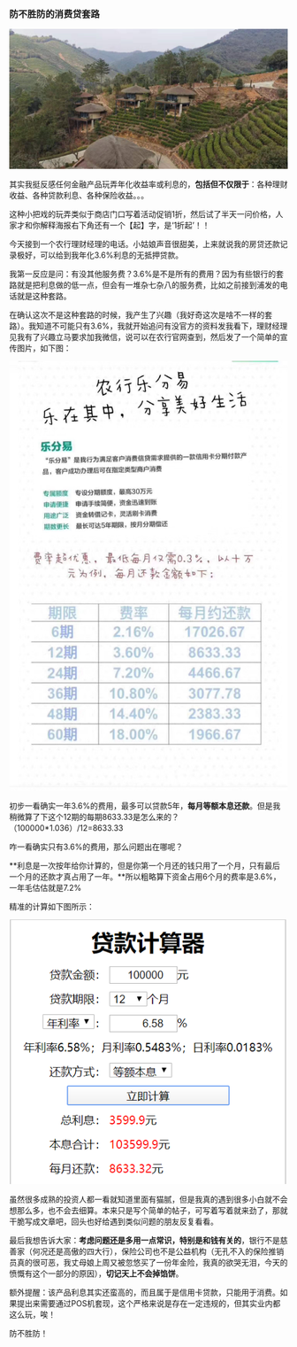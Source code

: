 ### 防不胜防的消费贷套路

![封面](../img/consumer-loan-1.jpg)

其实我挺反感任何金融产品玩弄年化收益率或利息的，**包括但不仅限于**：各种理财收益、各种贷款利息、各种保险收益。。。

这种小把戏的玩弄类似于商店门口写着活动促销1折，然后试了半天一问价格，人家才和你解释海报右下角还有一个【起】字，是‘1折起’！！

今天接到一个农行理财经理的电话。小姑娘声音很甜美，上来就说我的房贷还款记录极好，可以给到我年化3.6%利息的无抵押贷款。

我第一反应是问：有没其他服务费？3.6%是不是所有的费用？因为有些银行的套路就是把利息做的低一点，但会有一堆杂七杂八的服务费，比如之前接到浦发的电话就是这种套路。

在确认这次不是这种套路的时候，我产生了兴趣（我好奇这次是啥不一样的套路）。我知道不可能只有3.6%，我就开始追问有没官方的资料发我看下，理财经理见我有了兴趣立马要求加我微信，说可以在农行官网查到，然后发了一个简单的宣传图片，如下图：

![产品](../img/consumer-loan-2.jpg)

初步一看确实一年3.6%的费用，最多可以贷款5年，**每月等额本息还款**。但是我稍微算了下这个12期的每期8633.33是怎么来的？（100000*1.036）/12=8633.33

咋一看确实只有3.6%的费用，那么问题出在哪呢？

**利息是一次按年给你计算的，但是你第一个月还的钱只用了一个月，只有最后一个月的还款才真占用了一年。**所以粗略算下资金占用6个月的费率是3.6%，一年毛估估就是7.2%

精准的计算如下图所示：

![公式](../img/consumer-loan-3.png)

虽然很多成熟的投资人都一看就知道里面有猫腻，但是我真的遇到很多小白就不会想那么多，也不会去细算。本来只是写个简单的帖子，可写着写着就来劲了，那就干脆写成文章吧，回头也好给遇到类似问题的朋友反复看看。

最后我想告诉大家：**考虑问题还是多用一点常识，特别是和钱有关的**，银行不是慈善家（何况还是高傲的四大行），保险公司也不是公益机构（无孔不入的保险推销员真的很可恶，我丈母娘上周又被忽悠买了一份年金险，我真的欲哭无泪，今天的愤慨有这个一部分的原因），**切记天上不会掉馅饼**。

额外提醒：该产品利息其实还蛮高的，而且属于是信用卡贷款，只能用于消费。如果提出来需要通过POS机套现，这个严格来说是存在一定违规的，但其实业内都这么玩，唉！

防不胜防！
